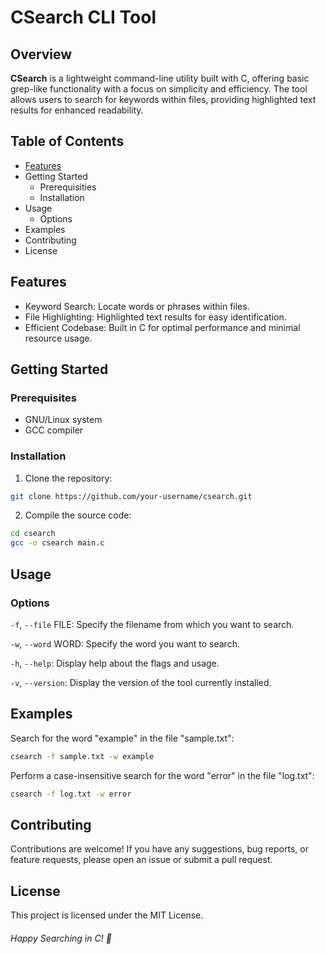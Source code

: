 # CSearch CLI Tool
## Overview
**CSearch** is a lightweight command-line utility built with C, offering basic grep-like functionality with a focus on simplicity and efficiency. The tool allows users to search for keywords within files, providing highlighted text results for enhanced readability.

## Table of Contents
* [Features]()
* Getting Started
    * Prerequisities
    * Installation
* Usage
    * Options
* Examples
* Contributing
* License

## Features
* Keyword Search: Locate words or phrases within files.
* File Highlighting: Highlighted text results for easy identification.
* Efficient Codebase: Built in C for optimal performance and minimal resource usage.

## Getting Started
### Prerequisites
* GNU/Linux system
* GCC compiler
### Installation
1. Clone the repository:

```bash
git clone https://github.com/your-username/csearch.git
```

2. Compile the source code:

```bash
cd csearch
gcc -o csearch main.c
```

## Usage
### Options
`-f`, `--file` FILE: Specify the filename from which you want to search.


`-w`, `--word` WORD: Specify the word you want to search.


`-h`, `--help`: Display help about the flags and usage.


`-v`, `--version`: Display the version of the tool currently installed.


## Examples
Search for the word "example" in the file "sample.txt":

```bash
csearch -f sample.txt -w example
```
Perform a case-insensitive search for the word "error" in the file "log.txt":

```bash
csearch -f log.txt -w error
```

## Contributing
Contributions are welcome! If you have any suggestions, bug reports, or feature requests, please open an issue or submit a pull request.

## License
This project is licensed under the MIT License.

###### Happy Searching in C! 🚀




